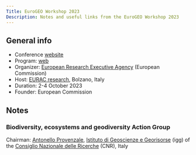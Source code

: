 ```yaml
---
Title: EuroGEO Workshop 2023
Description: Notes and useful links from the EuroGEO Workshop 2023
---
```


## General info

- Conference [website](https://egw2023.eurac.edu/)
- Program: [web](https://egw2023.eurac.edu/program-outline)
- Organizer: [European Research Executive Agency](https://rea.ec.europa.eu/index_en) (European Commission)
- Host: [EURAC research](https://www.eurac.edu/en), Bolzano, Italy
- Duration: 2-4 October 2023
- Founder: European Commission

## Notes

### Biodiversity, ecosystems and geodiversity Action Group

Chairman: [Antonello Provenzale](https://www.igg.cnr.it/en/organization/igg-personnel/antonello-provenzale/), [Istituto di Geoscienze e Georisorse](https://www.igg.cnr.it/en/) (igg) of the [Consiglio Nazionale delle Ricerche](https://www.cnr.it/en/) (CNR), Italy
